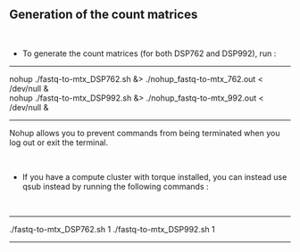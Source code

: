 ## Generation of the count matrices

<br />

* To generate the count matrices (for both DSP762 and DSP992), run :

---

nohup ./fastq-to-mtx_DSP762.sh &> ./nohup_fastq-to-mtx_762.out < /dev/null &    <br />
nohup ./fastq-to-mtx_DSP992.sh &> ./nohup_fastq-to-mtx_992.out < /dev/null &

---

Nohup allows you to prevent commands from being terminated when you log out or exit the terminal.

<br />

* If you have a compute cluster with torque installed, you can instead use qsub instead by running the following commands :
<br />

---

./fastq-to-mtx_DSP762.sh 1
./fastq-to-mtx_DSP992.sh 1

---

